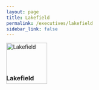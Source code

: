 ```yaml
---
layout: page
title: Lakefield
permalink: /executives/lakefield
sidebar_link: false
---
```


<img src="https://crafatar.com/renders/head/77ca708d0717449bae691c503296e133?&amp;overlay" alt="Lakefield" width="108" style="margin-bottom: -3rem;"></img>
### Lakefield
